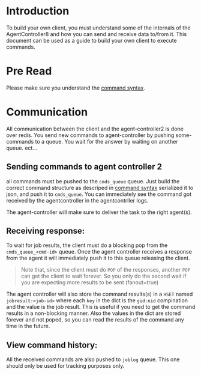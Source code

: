 # Introduction

To build your own client, you must understand some of the internals of the AgentController8 and how you can send and receive data to/from it. This document can be used as a guide to build your own client to execute commands.

# Pre Read

Please make sure you understand the [command syntax](Command-Syntax.md).

# Communication

All communication between the client and the agent-controller2 is done over redis. You send new commands to agent-controller by pushing some-commands to a queue. You wait for the answer by waiting on another queue. ect...

## Sending commands to agent controller 2

all commands must be pushed to the `cmds_queue` queue. Just build the correct command structure as descriped in [command syntax](Command-Syntax.md) serialized it to json, and push it to `cmds_queue`. You can immediately see the command got received by the agentcontroller in the agentcontrller logs.

The agent-controller will make sure to deliver the task to the right agent(s).

## Receiving response:

To wait for job results, the client must do a blocking pop from the `cmds_queue_<cmd-id>` queue. Once the agent controller receives a response from the agent it will immediately push it to this queue releasing the client.

> Note that, since the client must do `POP` of the responses, another `POP` can get the client to wait forever. So you only do the second wait if you are expecting more results to be sent (fanout=true)

The agent controller will also store the command results(s) in a `HSET` named `jobresult:<job-id>` where each `key` in the dict is the `gid:nid` compination and the value is the job result. This is useful if you need to get the command results in a non-blocking manner. Also the values in the dict are stored forever and not poped, so you can read the results of the command any time in the future.

## View command history:

All the received commands are also pushed to `joblog` queue. This one should only be used for tracking purposes only.
